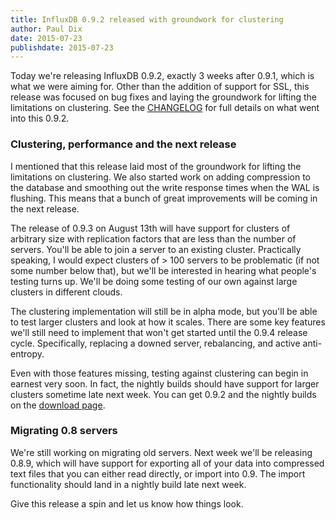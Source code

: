 ```yaml
---
title: InfluxDB 0.9.2 released with groundwork for clustering
author: Paul Dix
date: 2015-07-23
publishdate: 2015-07-23
---
```


Today we're releasing InfluxDB 0.9.2, exactly 3 weeks after 0.9.1, which is what we were aiming for. Other than the addition of support for SSL, this release was focused on bug fixes and laying the groundwork for lifting the limitations on clustering. See the <a href="https://github.com/influxdb/influxdb/blob/master/CHANGELOG.md" target="_">CHANGELOG</a> for full details on what went into this 0.9.2.

### Clustering, performance and the next release

I mentioned that this release laid most of the groundwork for lifting the limitations on clustering. We also started work on adding compression to the database and smoothing out the write response times when the WAL is flushing. This means that a bunch of great improvements will be coming in the next release.

The release of 0.9.3 on August 13th will have support for clusters of arbitrary size with replication factors that are less than the number of servers. You'll be able to join a server to an existing cluster. Practically speaking, I would expect clusters of > 100 servers to be problematic (if not some number below that), but we'll be interested in hearing what people's testing turns up. We'll be doing some testing of our own against large clusters in different clouds.

The clustering implementation will still be in alpha mode, but you'll be able to test larger clusters and look at how it scales. There are some key features we'll still need to implement that won't get started until the 0.9.4 release cycle. Specifically, replacing a downed server, rebalancing, and active anti-entropy.

Even with those features missing, testing against clustering can begin in earnest very soon. In fact, the nightly builds should have support for larger clusters sometime late next week. You can get 0.9.2 and the nightly builds on the <a href="/download/index.html" target="_">download page</a>.

### Migrating 0.8 servers

We're still working on migrating old servers. Next week we'll be releasing 0.8.9, which will have support for exporting all of your data into compressed text files that you can either read directly, or import into 0.9. The import functionality should land in a nightly build late next week.

Give this release a spin and let us know how things look.